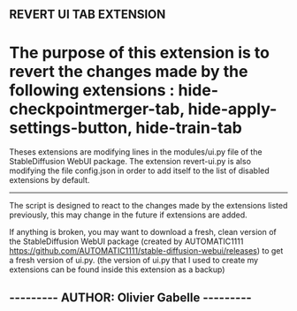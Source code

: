 ## REVERT UI TAB EXTENSION

# The purpose of this extension is to revert the changes made by the following extensions : hide-checkpointmerger-tab, hide-apply-settings-button, hide-train-tab

Theses extensions are modifying lines in the modules/ui.py file of the StableDiffusion WebUI package.
The extension revert-ui.py is also modifying the file config.json in order to add itself to the list of disabled extensions by default.

--------------------

The script is designed to react to the changes made by the extensions listed previously, this may change in the future if extensions are added.

If anything is broken, you may want to download a fresh,
clean version of the  StableDiffusion WebUI package (created by AUTOMATIC1111 https://github.com/AUTOMATIC1111/stable-diffusion-webui/releases)
to get a fresh version of ui.py. 
(the version of ui.py that I used to create my extensions can be found inside this extension as a backup)


## --------- AUTHOR: Olivier Gabelle ---------